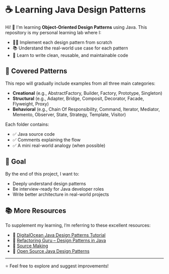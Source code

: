 # ☕ Learning Java Design Patterns

Hi! 👋 I'm learning **Object-Oriented Design Patterns** using Java. This repository is my personal learning lab where I:

- 👨‍💻 Implement each design pattern from scratch
- 📚 Understand the real-world use case for each pattern
- 🧠 Learn to write clean, reusable, and maintainable code

## 🧱 Covered Patterns

This repo will gradually include examples from all three main categories:

- **Creational** (e.g., AbstractFactory, Builder, Factory, Prototype,  Singleton)
- **Structural** (e.g., Adapter, Bridge, Composit, Decorator, Facade, Flyweight, Proxy)
- **Behavioral** (e.g., Chain Of Responsibility, Command, Iterator, Mediator, Memento, Observer, State, Strategy, Template, Visitor)

Each folder contains:
- ✅ Java source code
- ✅ Comments explaining the flow
- ✅ A mini real-world analogy (when possible)

## 🎯 Goal

By the end of this project, I want to:
- Deeply understand design patterns
- Be interview-ready for Java developer roles
- Write better architecture in real-world projects

## 📚 More Resources

To supplement my learning, I’m referring to these excellent resources:

- 🔗 [DigitalOcean Java Design Patterns Tutorial](https://www.digitalocean.com/community/tutorials/java-design-patterns-example-tutorial)
- 🔗 [Refactoring Guru – Design Patterns in Java](https://refactoring.guru/design-patterns)
- 🔗 [Source Making](https://sourcemaking.com/)
- 🔗 [Open Source Java Design Patterns](https://java-design-patterns.com/patterns/#read-online)

---

⭐ Feel free to explore and suggest improvements!

